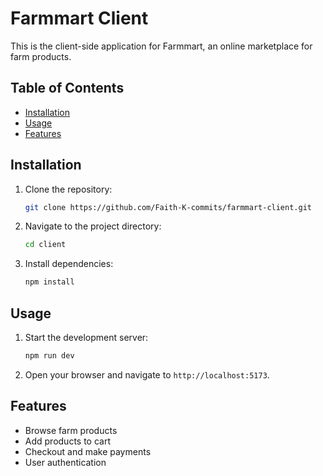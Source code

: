 # Farmmart Client

This is the client-side application for Farmmart, an online marketplace for farm products.

## Table of Contents

- [Installation](#installation)
- [Usage](#usage)
- [Features](#features)

## Installation

1. Clone the repository:
    ```sh
    git clone https://github.com/Faith-K-commits/farmmart-client.git
    ```
2. Navigate to the project directory:
    ```sh
    cd client
    ```
3. Install dependencies:
    ```sh
    npm install
    ```

## Usage

1. Start the development server:
    ```sh
    npm run dev
    ```
2. Open your browser and navigate to `http://localhost:5173`.

## Features

- Browse farm products
- Add products to cart
- Checkout and make payments
- User authentication


